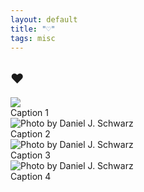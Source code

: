 ```yaml
---
layout: default
title: "♡"
tags: misc
---
```


## ♥

<div class="gallery">
        <div class="gallery-item item-3x4">
            <img class="thumb placeholder" src='marie/assets/img/f3.gif' data-src='marie/assets/img/f2.gif' data-image='mare/assets/img/f3.gif'>
            <div class="caption"><span>Caption 1</span></div>
        </div>
        <div class="gallery-item item-4x3">
            <img class="thumb placeholder" src="https://codeconvey.com/Tutorials/global-images/image-2.jpg" data-src="https://codeconvey.com/Tutorials/global-images/image-2.jpg" data-image="https://codeconvey.com/Tutorials/global-images/image-2.jpg" data-title="Photo by Daniel J. Schwarz (2)" alt="Photo by Daniel J. Schwarz">
            <div class="caption"><span>Caption 2</span></div>
        </div>
        <div class="gallery-item item-3x4">
            <img class="thumb placeholder" src="https://codeconvey.com/Tutorials/global-images/image-3.jpg" data-src="https://codeconvey.com/Tutorials/global-images/image-3.jpg" data-image="https://codeconvey.com/Tutorials/global-images/image-3.jpg" data-title="Photo by Daniel J. Schwarz (3)" alt="Photo by Daniel J. Schwarz">
            <div class="caption"><span>Caption 3</span></div>
        </div>
        <div class="gallery-item item-4x3">
            <img class="thumb placeholder" src="https://codeconvey.com/Tutorials/global-images/image-4.jpg" data-src="https://codeconvey.com/Tutorials/global-images/image-4.jpg" data-image="https://codeconvey.com/Tutorials/global-images/image-4.jpg" data-title="Photo by Daniel J. Schwarz (4)" alt="Photo by Daniel J. Schwarz">
            <div class="caption"><span>Caption 4</span></div>
        </div>
    </div>